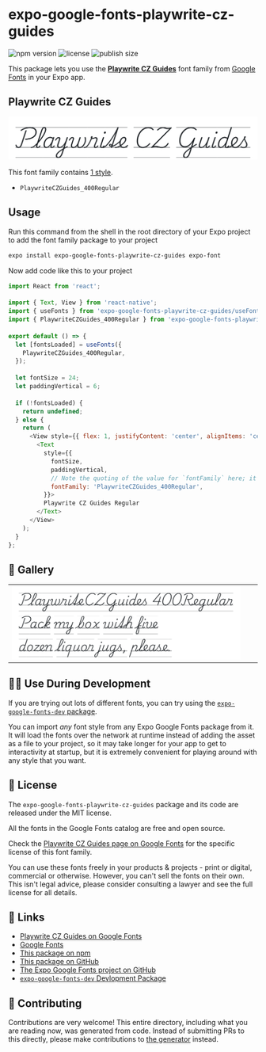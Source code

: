 # expo-google-fonts-playwrite-cz-guides

![npm version](https://flat.badgen.net/npm/v/expo-google-fonts-playwrite-cz-guides)
![license](https://flat.badgen.net/github/license/expo/google-fonts)
![publish size](https://flat.badgen.net/packagephobia/install/expo-google-fonts-playwrite-cz-guides)

This package lets you use the [**Playwrite CZ Guides**](https://fonts.google.com/specimen/Playwrite+CZ+Guides) font family from [Google Fonts](https://fonts.google.com/) in your Expo app.

## Playwrite CZ Guides

![Playwrite CZ Guides](./font-family.png)

This font family contains [1 style](#-gallery).

- `PlaywriteCZGuides_400Regular`

## Usage

Run this command from the shell in the root directory of your Expo project to add the font family package to your project
```sh
expo install expo-google-fonts-playwrite-cz-guides expo-font
```

Now add code like this to your project
```js
import React from 'react';

import { Text, View } from 'react-native';
import { useFonts } from 'expo-google-fonts-playwrite-cz-guides/useFonts';
import { PlaywriteCZGuides_400Regular } from 'expo-google-fonts-playwrite-cz-guides/400Regular';

export default () => {
  let [fontsLoaded] = useFonts({
    PlaywriteCZGuides_400Regular,
  });

  let fontSize = 24;
  let paddingVertical = 6;

  if (!fontsLoaded) {
    return undefined;
  } else {
    return (
      <View style={{ flex: 1, justifyContent: 'center', alignItems: 'center' }}>
        <Text
          style={{
            fontSize,
            paddingVertical,
            // Note the quoting of the value for `fontFamily` here; it expects a string!
            fontFamily: 'PlaywriteCZGuides_400Regular',
          }}>
          Playwrite CZ Guides Regular
        </Text>
      </View>
    );
  }
};

```

## 🔡 Gallery


||||
|-|-|-|
|![PlaywriteCZGuides_400Regular](.//400Regular/PlaywriteCZGuides_400Regular.ttf.png)||||


## 👩‍💻 Use During Development

If you are trying out lots of different fonts, you can try using the [`expo-google-fonts-dev` package](https://github.com/freeboub/google-fonts/tree/master/font-packages/dev#readme).

You can import *any* font style from any Expo Google Fonts package from it. It will load the fonts
over the network at runtime instead of adding the asset as a file to your project, so it may take longer
for your app to get to interactivity at startup, but it is extremely convenient
for playing around with any style that you want.

## 📖 License

The `expo-google-fonts-playwrite-cz-guides` package and its code are released under the MIT license.

All the fonts in the Google Fonts catalog are free and open source.

Check the [Playwrite CZ Guides page on Google Fonts](https://fonts.google.com/specimen/Playwrite+CZ+Guides) for the specific license of this font family.

You can use these fonts freely in your products & projects - print or digital, commercial or otherwise. However, you can't sell the fonts on their own. This isn't legal advice, please consider consulting a lawyer and see the full license for all details.

## 🔗 Links

- [Playwrite CZ Guides on Google Fonts](https://fonts.google.com/specimen/Playwrite+CZ+Guides)
- [Google Fonts](https://fonts.google.com/)
- [This package on npm](https://www.npmjs.com/package/expo-google-fonts-playwrite-cz-guides)
- [This package on GitHub](https://github.com/freeboub/google-fonts/tree/master/font-packages/playwrite-cz-guides)
- [The Expo Google Fonts project on GitHub](https://github.com/freeboub/google-fonts)
- [`expo-google-fonts-dev` Devlopment Package](https://github.com/freeboub/google-fonts/tree/master/font-packages/dev)

## 🤝 Contributing

Contributions are very welcome! This entire directory, including what you are reading now, was generated from code. Instead of submitting PRs to this directly, please make contributions to [the generator](https://github.com/freeboub/google-fonts/tree/master/packages/generator) instead.
